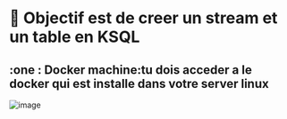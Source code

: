 # :bookmark: Objectif est de creer un stream et un table en KSQL
:one : Docker machine:tu dois acceder a le docker qui est installe dans votre server linux 
-----------------------------------------------------------------------
![image](1.PNG)
